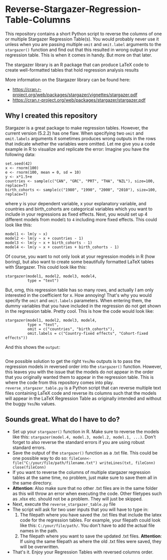 # Reverse-Stargazer-Regression-Table-Columns
This repository contains a short Python script to reverse the columns of one or multiple Stargazer Regression Table(s). You would probably never use it unless when you are passing multiple `omit` and `omit.label` arguments to the `stargazer()` function and find out that this resulted in wrong output in your regression table. This is when it comes in handy. But more on that later.

The stargazer library is an R package that can produce LaTeX code to create well-formatted tables that hold
regression analysis results

More information on the Stargazer library can be found here:
* https://cran.r-project.org/web/packages/stargazer/vignettes/stargazer.pdf
* https://cran.r-project.org/web/packages/stargazer/stargazer.pdf


## Why I created this repository
Stargazer is a great package to make regression tables. However, the current version (5.2.2) has one flaw. When specifying two `omit` and `omit.labels` arguments it sometimes produces wrong outputs in the rows that indicate whether the variables were omitted. Let me give you a code example in R to visualize and replicate the error:
Imagine you have the following data:
```
set.seed(42)
x <- rnorm(100)
e <- rnorm(100, mean = 0, sd = 10)
y <- x*1.5+e
countries <- sample(c("CAN", "GRC", "PRT", "THA", "NZL"), size=100, replace=T)
birth_cohorts <- sample(c("1980", "1990", "2000", "2010"), size=100, replace=T)
```
where y is your dependent variable, x your explanatory variable, and countries and birth_cohorts are categorical variables which you want to include in your regressions as fixed effects. Next, you would set up 4 different models from model`1` to `4` including more fixed effects. This could look like this:
```
model1 <- lm(y ~ x)
model2 <- lm(y ~ x + countries - 1)
model3 <- lm(y ~ x + birth_cohorts - 1)
model4 <- lm(y ~ x + countries + birth_cohorts - 1)
```
Of course, you want to not only look at your regression models in R (how boring), but also want to create some beautifully formatted LaTeX tables with Stargazer. This could look like this:
```
stargazer(model1, model2, model3, model4,
          type = "text")
```
But, omg, this regression table has so many rows, and actually I am only interested in the coefficient for x. How annoying! That's why you would specify the `omit` and `omit.labels` parameters. When entering them, the dummy variables that you have included in the regression do not get shown in the regression table. Pretty cool. This is how the code would look like:
```
stargazer(model1, model2, model3, model4,
          type = "text",
          omit = c("countries", "birth_cohorts"),
          omit.labels = c("Country-fixed effects", "Cohort-fixed effects"))
```

And this shows the `output`:
```

```

One possible solution to get the right `Yes`/`No` outputs is to pass the regression models in reversed order into the `stargazer()` function. However, this leaves you with the issue that the models do not appear in the order that you originally wanted them to appear in the regression table. This is where the code from this repository comes into play. `reverse_stargazer_table.py` is a Python script that can reverse multiple text files containing LaTeX code and reverse its columns such that the models will appear in the LaTeX Regression Table as originally intended and without the buggy `Yes`/`No` values.

## Sounds great. What do I have to do?
* Set up your `stargazer()` function in R. Make sure to reverse the models like this: `stargazer(model.4, model.3, model.2, model.1, ...)`. Don't forget to also reverse the standard errors if you are using robust standard errors.
* Save the output of the `stargazer()` function as a .txt file. This could be one possible way to do so: ```fileConn<-file("C:/your/file/path/filename.txt")
writeLines(txt, fileConn)
close(fileConn)```
* If you want to reverse the columns of multiple stargazer regression tables at the same time, no problem, just make sure to save them all in the same directory.
* **Attention**: Also make sure that no other .txt files are in the same folder as this will throw an error when executing the code. Other filetypes such as .xlsx etc. should not be a problem. They will just be skipped.
* Next, execute the `reverse_stargazer_table.py` file
* The script will ask for two user inputs that you will have to type in:
    1. The filepath where you have saved the .txt files that include the latex code for the regression tables. For example, your filepath could look like this: `C:/your/file/path/`. You don't have to add the actual file names in the path.
    2. The filepath where you want to save the updated .txt files. **Attention**: If using the same filepath as where the old .txt files were saved, they will be overwritten.
* That's it. Enjoy your Regression Tables with reversed columns order.
